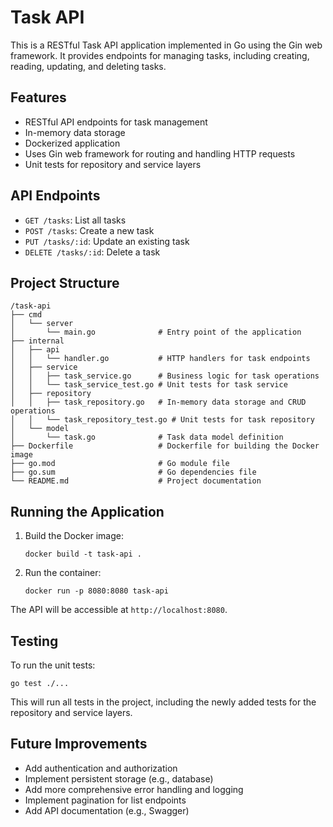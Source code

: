 # Task API

This is a RESTful Task API application implemented in Go using the Gin web framework. It provides endpoints for managing tasks, including creating, reading, updating, and deleting tasks.

## Features

- RESTful API endpoints for task management
- In-memory data storage
- Dockerized application
- Uses Gin web framework for routing and handling HTTP requests
- Unit tests for repository and service layers

## API Endpoints

- `GET /tasks`: List all tasks
- `POST /tasks`: Create a new task
- `PUT /tasks/:id`: Update an existing task
- `DELETE /tasks/:id`: Delete a task

## Project Structure

```
/task-api
├── cmd
│   └── server
│       └── main.go              # Entry point of the application
├── internal
│   ├── api
│   │   └── handler.go           # HTTP handlers for task endpoints
│   ├── service
│   │   ├── task_service.go      # Business logic for task operations
│   │   └── task_service_test.go # Unit tests for task service
│   ├── repository
│   │   ├── task_repository.go   # In-memory data storage and CRUD operations
│   │   └── task_repository_test.go # Unit tests for task repository
│   └── model
│       └── task.go              # Task data model definition
├── Dockerfile                   # Dockerfile for building the Docker image
├── go.mod                       # Go module file
├── go.sum                       # Go dependencies file
└── README.md                    # Project documentation
```

## Running the Application

1. Build the Docker image:
   ```
   docker build -t task-api .
   ```

2. Run the container:
   ```
   docker run -p 8080:8080 task-api
   ```

The API will be accessible at `http://localhost:8080`.

## Testing

To run the unit tests:

```
go test ./...
```

This will run all tests in the project, including the newly added tests for the repository and service layers.

## Future Improvements

- Add authentication and authorization
- Implement persistent storage (e.g., database)
- Add more comprehensive error handling and logging
- Implement pagination for list endpoints
- Add API documentation (e.g., Swagger)
